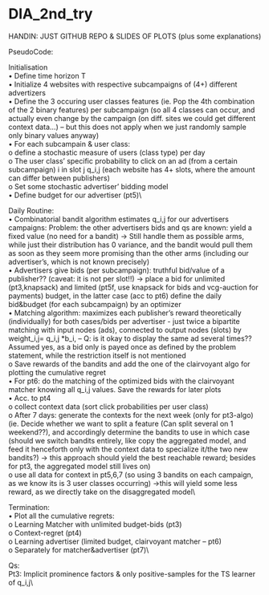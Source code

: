 # DIA_2nd_try

HANDIN: JUST GITHUB REPO & SLIDES OF PLOTS (plus some explanations)

PseudoCode:

Initialisation\
 •	Define time horizon T\
 •	Initialize 4 websites with respective subcampaigns of (4+) different advertizers\
 •	Define the 3 occuring user classes features (ie. Pop the 4th combination of the 2 binary features) per subcampaign (so all 4 classes can occur, and actually even change by the campaign (on diff. sites we could get different context data…) – but this does not apply when we just randomly sample only binary values anyway)\
 •	For each subcampain & user class:\
  o	define a stochastic measure of users (class type) per day\
  o	The user class’ specific probability to click on an ad (from a certain subcampaign) i in slot j q_i,j (each website has 4+ slots, where the amount can differ between publishers)\
  o	Set some stochastic advertiser’ bidding model\
 •	Define budget for our advertiser (pt5)\

Daily Routine:\
 •	Combinatorial bandit algorithm estimates q_i,j for our advertisers campaigns: Problem: the other advertisers bids and qs are known: yield a fixed value (no need for a bandit) -> Still handle them as possible arms, while just their distribution has 0 variance, and the bandit would pull them as soon as they seem more promising than the other arms (including our advertiser’s, which is not known precisely)\
 •	Advertisers give bids (per subcampaign): truthful bid/value of a publisher?? (caveat: it is not per slot!!) -> place a bid for unlimited (pt3,knapsack) and limited (pt5f, use knapsack for bids and vcg-auction for payments) budget, in the latter case (acc to pt6) define the daily bid&budget (for each subcampaign) by an optimizer\
 •	Matching algorithm: maximizes each publisher’s reward theoretically (individually) for both cases/bids per advertiser -  just twice a bipartite matching with input nodes (ads), connected to output nodes (slots) by weight_i,j= q_i,j *b_i, – Q: is it okay to display the same ad several times?? Assumed yes, as a bid only is payed once as defined by the problem statement, while the restriction itself is not mentioned\
  o	Save rewards of the bandits and add the one of the clairvoyant algo for plotting the cumulative regret\
 •	For pt6: do the matching of the optimized bids with the clairvoyant matcher knowing all q_i,j values. Save the rewards for later plots\
 •	Acc. to pt4\
  o	collect context data (sort click probabilities per user class)\
  o	After 7 days: generate the contexts for the next week (only for pt3-algo) (ie. Decide whether we want to split a feature (Can split several on 1 weekend??), and accordingly determine the bandits to use in which case (should we switch bandits entirely, like copy the aggregated model, and feed it henceforth only with the context data to specialize it/the two new bandits?) -> this approach should yield the best reachable reward; besides for pt3, the aggregated model still lives on)\
  o	use all data for context in pt5,6,7 (so using 3 bandits on each campaign, as we know its is 3 user classes occurring) ->this will yield some less reward, as we directly take on the disaggregated model\
  
Termination:\
 •	Plot all the cumulative regrets:\
  o	Learning Matcher with unlimited budget-bids (pt3)\
  o	Context-regret (pt4)\
  o	Learning advertiser (limited budget, clairvoyant matcher – pt6)\
  o	Separately for matcher&advertiser (pt7)\


Qs:\
Pt3: Implicit prominence factors & only positive-samples for the TS learner of q_i,j\
